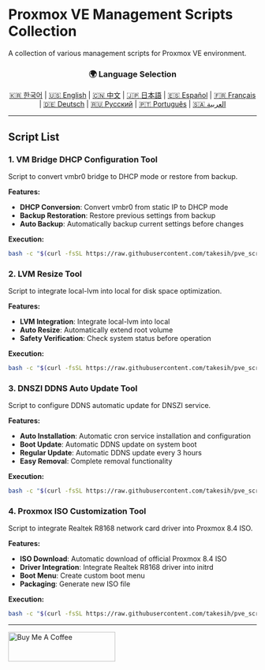 # Proxmox VE Management Scripts Collection
A collection of various management scripts for Proxmox VE environment.

<div align="center">
  <h3>🌍 Language Selection</h3>
  <a href="README.md">🇰🇷 한국어</a> |
  <a href="README_EN.md">🇺🇸 English</a> |
  <a href="README_CN.md">🇨🇳 中文</a> |
  <a href="README_JP.md">🇯🇵 日本語</a> |
  <a href="README_ES.md">🇪🇸 Español</a> |
  <a href="README_FR.md">🇫🇷 Français</a> |
  <a href="README_DE.md">🇩🇪 Deutsch</a> |
  <a href="README_RU.md">🇷🇺 Русский</a> |
  <a href="README_PT.md">🇵🇹 Português</a> |
  <a href="README_AR.md">🇸🇦 العربية</a>
</div>

---

## Script List

### 1. VM Bridge DHCP Configuration Tool
Script to convert vmbr0 bridge to DHCP mode or restore from backup.

**Features:**
- **DHCP Conversion**: Convert vmbr0 from static IP to DHCP mode
- **Backup Restoration**: Restore previous settings from backup
- **Auto Backup**: Automatically backup current settings before changes

**Execution:**
```bash
bash -c "$(curl -fsSL https://raw.githubusercontent.com/takesih/pve_script/main/pve_vmbr0_dhcp.sh)"
```

### 2. LVM Resize Tool
Script to integrate local-lvm into local for disk space optimization.

**Features:**
- **LVM Integration**: Integrate local-lvm into local
- **Auto Resize**: Automatically extend root volume
- **Safety Verification**: Check system status before operation

**Execution:**
```bash
bash -c "$(curl -fsSL https://raw.githubusercontent.com/takesih/pve_script/main/pve_lvm_resize.sh)"
```

### 3. DNSZI DDNS Auto Update Tool
Script to configure DDNS automatic update for DNSZI service.

**Features:**
- **Auto Installation**: Automatic cron service installation and configuration
- **Boot Update**: Automatic DDNS update on system boot
- **Regular Update**: Automatic DDNS update every 3 hours
- **Easy Removal**: Complete removal functionality

**Execution:**
```bash
bash -c "$(curl -fsSL https://raw.githubusercontent.com/takesih/pve_script/main/dnszi_ddns_setup.sh)"
```

### 4. Proxmox ISO Customization Tool
Script to integrate Realtek R8168 network card driver into Proxmox 8.4 ISO.

**Features:**
- **ISO Download**: Automatic download of official Proxmox 8.4 ISO
- **Driver Integration**: Integrate Realtek R8168 driver into initrd
- **Boot Menu**: Create custom boot menu
- **Packaging**: Generate new ISO file

**Execution:**
```bash
bash -c "$(curl -fsSL https://raw.githubusercontent.com/takesih/pve_script/main/proxmox_iso_customize.sh)"
```

---

<a href="https://www.buymeacoffee.com/takesih" target="_blank"><img src="https://cdn.buymeacoffee.com/buttons/v2/default-red.png" alt="Buy Me A Coffee" style="height: 60px !important;width: 217px !important;" ></a> 